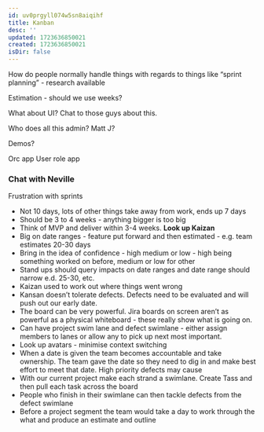 ```yaml
---
id: uv0prgyll074w5sn8aiqihf
title: Kanban
desc: ''
updated: 1723636850021
created: 1723636850021
isDir: false
---
```

How do people normally handle things with regards to things like “sprint planning” - research available

Estimation - should we use weeks?

What about UI? Chat to those guys about this.

Who does all this admin? Matt J?

Demos?


Orc app
User role app

### Chat with Neville
Frustration with sprints
- Not 10 days, lots of other things take away from work, ends up 7 days
- Should be 3 to 4 weeks - anything bigger is too big
- Think of MVP and deliver within 3-4 weeks. **Look up Kaizan**
- Big on date ranges - feature put forward and then estimated - e.g. team estimates 20-30 days
- Bring in the idea of confidence - high medium or low - high being something worked on before, medium or low for other
- Stand ups should query impacts on date ranges and date range should narrow e.d. 25-30, etc.
- Kaizan used to work out where things went wrong
- Kansan doesn’t tolerate defects. Defects need to be evaluated and will push out our early date.
- The board can be very powerful. Jira boards on screen aren’t as powerful as a physical whiteboard - these really show what is going on.
- Can have project swim lane and defect swimlane - either assign members to lanes or allow any to pick up next most important.
- Look up avatars - minimise context switching
- When a date is given the team becomes accountable and take ownership. The team gave the date so they need to dig in and make best effort to meet that date.  High priority defects may cause 
- With our current project make each strand a swimlane. Create Tass and then pull each task across the board
- People who finish in their swimlane can then tackle defects from the defect swimlane
- Before a project segment the team would take a day to work through the what and produce an estimate and outline